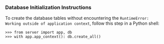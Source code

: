 ### Database Initialization Instructions

To create the database tables without encountering the `RuntimeError: Working outside of application context`, follow this step in a Python shell:

```
>>> from server import app, db
>>> with app.app_context(): db.create_all()
```